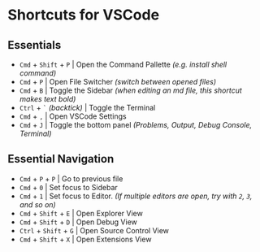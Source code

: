 # Shortcuts for VSCode

## Essentials

* `Cmd` + `Shift` + `P` | Open the Command Pallette _(e.g. install shell command)_
* `Cmd` + `P` | Open File Switcher _(switch between opened files)_
* `Cmd` + `B` | Toggle the Sidebar _(when editing an md file, this shortcut makes text bold)_
* `Ctrl` + <code>\`</code> _(backtick)_ | Toggle the Terminal
* `Cmd` + `,` | Open VSCode Settings
* `Cmd` + `J` | Toggle the bottom panel _(Problems, Output, Debug Console, Terminal)_

## Essential Navigation

* `Cmd` + `P` + `P` | Go to previous file
* `Cmd` + `0` | Set focus to Sidebar
* `Cmd` + `1` | Set focus to Editor. _(If multiple editors are open, try with `2`, `3`, and so on)_
* `Cmd` + `Shift` + `E` | Open Explorer View
* `Cmd` + `Shift` + `D` | Open Debug View
* `Ctrl` + `Shift` + `G` | Open Source Control View
* `Cmd` + `Shift` + `X` | Open Extensions View

